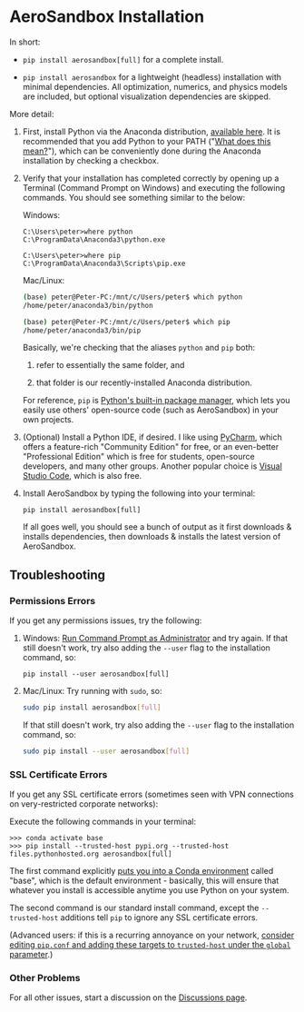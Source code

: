# AeroSandbox Installation

In short:

* `pip install aerosandbox[full]` for a complete install.

* `pip install aerosandbox` for a lightweight (headless) installation with minimal dependencies. All optimization, numerics, and physics models are included, but optional visualization dependencies are skipped.

More detail:

1. First, install Python via the Anaconda distribution, [available here](https://www.anaconda.com/products/individual). It is recommended that you add Python to your PATH ("[What does this mean?](https://janelbrandon.medium.com/understanding-the-path-variable-6eae0936e976)"), which can be conveniently done during the Anaconda installation by checking a checkbox.

2. Verify that your installation has completed correctly by opening up a Terminal (Command Prompt on Windows) and executing the following commands. You should see something similar to the below:
	
    Windows:
	
    ```shell
    C:\Users\peter>where python
    C:\ProgramData\Anaconda3\python.exe
	
    C:\Users\peter>where pip
    C:\ProgramData\Anaconda3\Scripts\pip.exe
    ```
	
    Mac/Linux:
	
    ```bash
    (base) peter@Peter-PC:/mnt/c/Users/peter$ which python
    /home/peter/anaconda3/bin/python
	
    (base) peter@Peter-PC:/mnt/c/Users/peter$ which pip
    /home/peter/anaconda3/bin/pip
    ```
	
    Basically, we're checking that the aliases `python` and `pip` both:
	
    1. refer to essentially the same folder, and
	
    2. that folder is our recently-installed Anaconda distribution.

    For reference, `pip` is [Python's built-in package manager](https://realpython.com/lessons/what-is-pip-overview/), which lets you easily use others' open-source code (such as AeroSandbox) in your own projects.

3. (Optional) Install a Python IDE, if desired. I like using [PyCharm](https://www.jetbrains.com/pycharm/), which offers a feature-rich "Community Edition" for free, or an even-better "Professional Edition" which is free for students, open-source developers, and many other groups. Another popular choice is [Visual Studio Code](https://code.visualstudio.com/), which is also free.

4. Install AeroSandbox by typing the following into your terminal:

    ```shell
    pip install aerosandbox[full]
    ```
 
    If all goes well, you should see a bunch of output as it first downloads & installs dependencies, then downloads & installs the latest version of AeroSandbox.

## Troubleshooting

### Permissions Errors

If you get any permissions issues, try the following:

1. Windows: [Run Command Prompt as Administrator](https://www.howtogeek.com/194041/how-to-open-the-command-prompt-as-administrator-in-windows-8.1/) and try again. If that still doesn't work, try also adding the `--user` flag to the installation command, so:
       
    ```shell
    pip install --user aerosandbox[full] 
    ```
2. Mac/Linux: Try running with `sudo`, so:

    ```bash
    sudo pip install aerosandbox[full] 
    ```
   
    If that still doesn't work, try also adding the `--user` flag to the installation command, so:

    ```bash
    sudo pip install --user aerosandbox[full]
    ```

### SSL Certificate Errors

If you get any SSL certificate errors (sometimes seen with VPN connections on very-restricted corporate networks):

Execute the following commands in your terminal:

```shell
>>> conda activate base
>>> pip install --trusted-host pypi.org --trusted-host files.pythonhosted.org aerosandbox[full]
```

The first command explicitly [puts you into a Conda environment](https://docs.conda.io/projects/conda/en/latest/user-guide/getting-started.html) called "base", which is the default environment - basically, this will ensure that whatever you install is accessible anytime you use Python on your system.

The second command is our standard install command, except the `--trusted-host` additions tell `pip` to ignore any SSL certificate errors.

(Advanced users: if this is a recurring annoyance on your network, [consider editing `pip.conf` and adding these targets to `trusted-host` under the `global` parameter](https://stackoverflow.com/questions/59287824/specifying-multiple-trusted-hosts-in-pip-conf).)

### Other Problems

For all other issues, start a discussion on the [Discussions page](https://github.com/peterdsharpe/AeroSandbox/discussions).